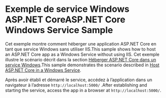 # <a name="aspnet-core-windows-service-sample"></a><span data-ttu-id="a5b85-101">Exemple de service Windows ASP.NET Core</span><span class="sxs-lookup"><span data-stu-id="a5b85-101">ASP.NET Core Windows Service Sample</span></span>

<span data-ttu-id="a5b85-102">Cet exemple montre comment héberger une application ASP.NET Core en tant que service Windows sans utiliser IIS.</span><span class="sxs-lookup"><span data-stu-id="a5b85-102">This sample shows how to host an ASP.NET Core app as a Windows Service without using IIS.</span></span> <span data-ttu-id="a5b85-103">Cet exemple illustre le scénario décrit dans la section [Héberger ASP.NET Core dans un service Windows](https://docs.microsoft.com/aspnet/core/host-and-deploy/windows-service).</span><span class="sxs-lookup"><span data-stu-id="a5b85-103">This sample demonstrates the scenario described in [Host ASP.NET Core in a Windows Service](https://docs.microsoft.com/aspnet/core/host-and-deploy/windows-service).</span></span>

<span data-ttu-id="a5b85-104">Après avoir établi et démarré le service, accédez à l’application dans un navigateur à l’adresse `http://localhost:5000/` .</span><span class="sxs-lookup"><span data-stu-id="a5b85-104">After establishing and starting the service, access the app in a browser at `http://localhost:5000/`.</span></span>
